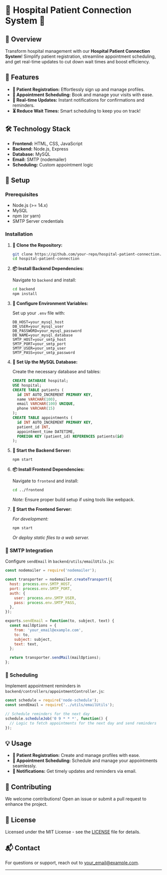 
# 🏥 **Hospital Patient Connection System** 🌟

## 🚀 **Overview**

Transform hospital management with our **Hospital Patient Connection System**! Simplify patient registration, streamline appointment scheduling, and get real-time updates to cut down wait times and boost efficiency. 

## 🌟 **Features**

- **📝 Patient Registration:** Effortlessly sign up and manage profiles.
- **📅 Appointment Scheduling:** Book and manage your visits with ease.
- **🔔 Real-time Updates:** Instant notifications for confirmations and reminders.
- **⏳ Reduce Wait Times:** Smart scheduling to keep you on track!

## 🛠️ **Technology Stack**

- **Frontend:** HTML, CSS, JavaScript
- **Backend:** Node.js, Express
- **Database:** MySQL
- **Email:** SMTP (nodemailer)
- **Scheduling:** Custom appointment logic

## 🏁 **Setup**

### **Prerequisites**

- Node.js (>= 14.x)
- MySQL
- npm (or yarn)
- SMTP Server credentials

### **Installation**

1. **🔄 Clone the Repository:**

   ```bash
   git clone https://github.com/your-repo/hospital-patient-connection.git
   cd hospital-patient-connection
   ```

2. **📦 Install Backend Dependencies:**

   Navigate to `backend` and install:

   ```bash
   cd backend
   npm install
   ```

3. **🔧 Configure Environment Variables:**

   Set up your `.env` file with:

   ```env
   DB_HOST=your_mysql_host
   DB_USER=your_mysql_user
   DB_PASSWORD=your_mysql_password
   DB_NAME=your_mysql_database
   SMTP_HOST=your_smtp_host
   SMTP_PORT=your_smtp_port
   SMTP_USER=your_smtp_user
   SMTP_PASS=your_smtp_password
   ```

4. **🔄 Set Up the MySQL Database:**

   Create the necessary database and tables:

   ```sql
   CREATE DATABASE hospital;
   USE hospital;
   CREATE TABLE patients (
     id INT AUTO_INCREMENT PRIMARY KEY,
     name VARCHAR(100),
     email VARCHAR(100) UNIQUE,
     phone VARCHAR(15)
   );
   CREATE TABLE appointments (
     id INT AUTO_INCREMENT PRIMARY KEY,
     patient_id INT,
     appointment_time DATETIME,
     FOREIGN KEY (patient_id) REFERENCES patients(id)
   );
   ```

5. **🚀 Start the Backend Server:**

   ```bash
   npm start
   ```

6. **📦 Install Frontend Dependencies:**

   Navigate to `frontend` and install:

   ```bash
   cd ../frontend
   ```

   *Note:* Ensure proper build setup if using tools like webpack.

7. **🚀 Start the Frontend Server:**

   *For development:* 

   ```bash
   npm start
   ```

   *Or deploy static files to a web server.*

### **📧 SMTP Integration**

Configure `sendEmail` in `backend/utils/emailUtils.js`:

```javascript
const nodemailer = require('nodemailer');

const transporter = nodemailer.createTransport({
  host: process.env.SMTP_HOST,
  port: process.env.SMTP_PORT,
  auth: {
    user: process.env.SMTP_USER,
    pass: process.env.SMTP_PASS,
  },
});

exports.sendEmail = function(to, subject, text) {
  const mailOptions = {
    from: 'your_email@example.com',
    to: to,
    subject: subject,
    text: text,
  };

  return transporter.sendMail(mailOptions);
};
```

### **📅 Scheduling**

Implement appointment reminders in `backend/controllers/appointmentController.js`:

```javascript
const schedule = require('node-schedule');
const sendEmail = require('../utils/emailUtils');

// Schedule reminders for the next day
schedule.scheduleJob('0 9 * * *', function() {
  // Logic to fetch appointments for the next day and send reminders
});
```

## 💡 **Usage**

- **📝 Patient Registration:** Create and manage profiles with ease.
- **📅 Appointment Scheduling:** Schedule and manage your appointments seamlessly.
- **🔔 Notifications:** Get timely updates and reminders via email.

## 🤝 **Contributing**

We welcome contributions! Open an issue or submit a pull request to enhance the project.

## 📜 **License**

Licensed under the MIT License - see the [LICENSE](LICENSE) file for details.

## 📬 **Contact**

For questions or support, reach out to [your_email@example.com](mailto:your_email@example.com).

---
